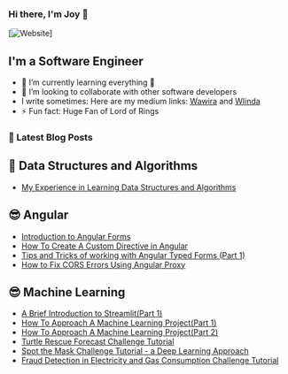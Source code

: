 ### Hi there, I'm Joy 👋

[![Website](https://img.shields.io/badge/Joy-Linda-blue)]


## I'm a Software Engineer 

- 🌱 I’m currently learning everything 🤣
- 👯 I’m looking to collaborate with other software developers
- I write sometimes: Here are my medium links: [Wawira](https://medium.com/@lindajoywawira) and [Wlinda](https://medium.com/@wlindaireri)
- ⚡ Fun fact: Huge Fan of Lord of Rings  

### 📕 Latest Blog Posts
<!-- BLOG-POST-LIST:START -->
## 🧮 Data Structures and Algorithms
- [My Experience in Learning Data Structures and Algorithms](https://medium.com/@wlindaireri/my-experience-in-learning-data-structures-and-algorithms-625390ee02d1)
## 😎 Angular
- [Introduction to Angular Forms](https://dev.to/angular_kenya/introduction-to-angular-forms-3m3e)
- [How To Create A Custom Directive in Angular](https://dev.to/angular_kenya/how-to-create-a-custom-directive-in-angular-co0)
- [Tips and Tricks of working with Angular Typed Forms (Part 1)](https://read.pwafire.org/docs/typed-forms-in-angular/)
- [How to Fix CORS Errors Using Angular Proxy](https://medium.com/@wlindaireri/how-to-fix-cors-errors-using-angular-proxy-cf60c75f249)
## 😎 Machine Learning
- [A Brief Introduction to Streamlit(Part 1)](https://lindajoywawira.medium.com/a-brief-introduction-to-streamlit-part-1-b09397ef5e2b)
- [How To Approach A Machine Learning Project(Part 1)](https://lindajoywawira.medium.com/how-to-approach-a-machine-learning-project-part-1-594b6fc06466)
- [How To Approach A Machine Learning Project(Part 2)](https://lindajoywawira.medium.com/how-to-approach-a-machine-learning-project-part-2-f083eea6ce36)
- [Turtle Rescue Forecast Challenge Tutorial](https://zindi.africa/learn/turtle-rescue-forecast-challenge-tutorial)
- [Spot the Mask Challenge Tutorial - a Deep Learning Approach](https://zindi.africa/learn/spot-the-mask-challenge-tutorial-a-deep-learning-approach)
- [Fraud Detection in Electricity and Gas Consumption Challenge Tutorial](https://zindi.africa/learn/fraud-detection-in-electricity-and-gas-consumption-challenge-tutorial)

<!-- BLOG-POST-LIST:END -->
